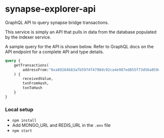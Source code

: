 # synapse-explorer-api

GraphQL API to query synapse bridge transactions.

This service is simply an API that pulls in data from the database populated by the indexer service.

A sample query for the API is shown below. Refer to GraphQL docs on the API endpoint for a complete API and type details.
```graphql
query {
    getTransactions(
        addressFrom:"0xa89284b83afb5974f4798dc92ca4e987ed855f73d56a859dfc5a7e99d64a5eff"
    ) {
        receivedValue,
        txnFromHash,
        txnToHash
    }
}
```


### Local setup
* `npm install`
* Add MONGO_URL and REDIS_URL in the `.env` file
* `npm start`